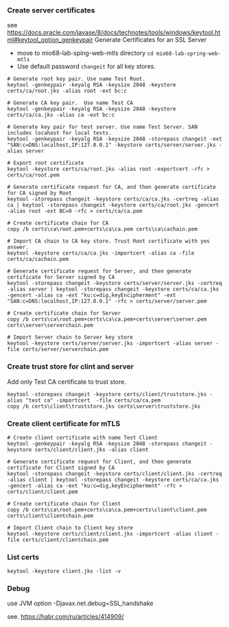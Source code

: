 ### Create server certificates
see https://docs.oracle.com/javase/8/docs/technotes/tools/windows/keytool.html#keytool_option_genkeypair Generate Certificates for an SSL Server

* move to mio68-lab-sping-web-mtls directory ```cd mio68-lab-spring-web-mtls```
* Use default password ```changeit``` for all key stores.

```
# Generate root key pair. Use name Test Root.
keytool -genkeypair -keyalg RSA -keysize 2048 -keystore certs/ca/root.jks -alias root -ext bc:c
 
# Generate CA key pair.  Use name Test CA
keytool -genkeypair -keyalg RSA -keysize 2048 -keystore certs/ca/ca.jks -alias ca -ext bc:c

# Generate key pair for test server. Use name Test Server. SAN includes locahost for local tests.
keytool -genkeypair -keyalg RSA -keysize 2048 -storepass changeit -ext "SAN:c=DNS:localhost,IP:127.0.0.1" -keystore certs/server/server.jks -alias server

# Export root certificate 
keytool -keystore certs/ca/root.jks -alias root -exportcert -rfc > certs/ca/root.pem

# Generate certificate request for CA, and then generate certificate for CA signed by Root 
keytool -storepass changeit -keystore certs/ca/ca.jks -certreq -alias ca | keytool -storepass changeit -keystore certs/ca/root.jks -gencert -alias root -ext BC=0 -rfc > certs/ca/ca.pem

# Create certificate chain for CA 
copy /b certs\ca\root.pem+certs\ca\ca.pem certs\ca\cachain.pem

# Import CA chain to CA key store. Trust Root certificate with yes answer.
keytool -keystore certs/ca/ca.jks -importcert -alias ca -file certs/ca/cachain.pem

# Generate certificate request for Server, and then generate certificate for Server signed by CA 
keytool -storepass changeit -keystore certs/server/server.jks -certreq -alias server | keytool -storepass changeit -keystore certs/ca/ca.jks -gencert -alias ca -ext "ku:c=dig,keyEncipherment" -ext "SAN:c=DNS:localhost,IP:127.0.0.1" -rfc > certs/server/server.pem

# Create certificate chain for Server 
copy /b certs\ca\root.pem+certs\ca\ca.pem+certs\server\server.pem certs\server\serverchain.pem

# Import Server chain to Server key store
keytool -keystore certs/server/server.jks -importcert -alias server -file certs/server/serverchain.pem
```

### Create trust store for clint and server
Add only Test CA certificate to trust store.

```
keytool -storepass changeit -keystore certs/client/truststore.jks -alias "test ca" -importcert  -file certs/ca/ca.pem
copy /b certs\client\truststore.jks certs\server\truststore.jks
```

### Create client certificate for mTLS

```
# Create client certificate with name Test Client
keytool -genkeypair -keyalg RSA -keysize 2048 -storepass changeit -keystore certs/client/client.jks -alias client

# Generate certificate request for Client, and then generate certificate for Client signed by CA 
keytool -storepass changeit -keystore certs/client/client.jks -certreq -alias client | keytool -storepass changeit -keystore certs/ca/ca.jks -gencert -alias ca -ext "ku:c=dig,keyEncipherment" -rfc > certs/client/client.pem

# Create certificate chain for Client 
copy /b certs\ca\root.pem+certs\ca\ca.pem+certs\client\client.pem certs\client\clientchain.pem

# Import Client chain to Client key store
keytool -keystore certs/client/client.jks -importcert -alias client -file certs/client/clientchain.pem
```

### List certs

```keytool -keystore client.jks -list -v```

### Debug 
use JVM option -Djavax.net.debug=SSL,handshake

see. https://habr.com/ru/articles/414909/